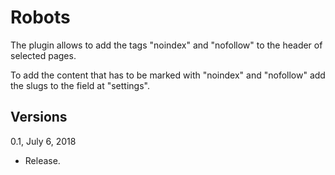 Robots
======

The plugin allows to add the tags "noindex" and "nofollow" to the header of selected pages.

To add the content that has to be marked with "noindex" and "nofollow" add the slugs to the field at "settings".

Versions
--------

0.1, July 6, 2018
- Release.
